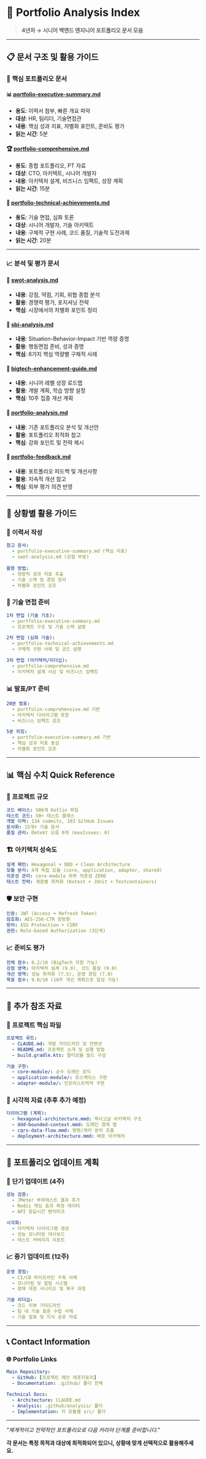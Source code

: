 # 📁 Portfolio Analysis Index
> **4년차 → 시니어 백엔드 엔지니어 포트폴리오 문서 모음**

---

## 📋 문서 구조 및 활용 가이드

### 🎯 **핵심 포트폴리오 문서**

#### 📊 **[portfolio-executive-summary.md](./portfolio-executive-summary.md)**
- **용도**: 이력서 첨부, 빠른 개요 파악
- **대상**: HR, 팀리더, 기술면접관
- **내용**: 핵심 성과 지표, 차별화 포인트, 준비도 평가
- **읽는 시간**: 5분

#### 🏆 **[portfolio-comprehensive.md](./portfolio-comprehensive.md)**  
- **용도**: 종합 포트폴리오, PT 자료
- **대상**: CTO, 아키텍트, 시니어 개발자
- **내용**: 아키텍처 설계, 비즈니스 임팩트, 성장 계획
- **읽는 시간**: 15분

#### 🔧 **[portfolio-technical-achievements.md](./portfolio-technical-achievements.md)**
- **용도**: 기술 면접, 심화 토론
- **대상**: 시니어 개발자, 기술 아키텍트
- **내용**: 구체적 구현 사례, 코드 품질, 기술적 도전과제
- **읽는 시간**: 20분

---

### 📈 **분석 및 평가 문서**

#### 💼 **[swot-analysis.md](./swot-analysis.md)**
- **내용**: 강점, 약점, 기회, 위협 종합 분석
- **활용**: 경쟁력 평가, 포지셔닝 전략
- **핵심**: 시장에서의 차별화 포인트 정리

#### 🎯 **[sbi-analysis.md](./sbi-analysis.md)**  
- **내용**: Situation-Behavior-Impact 기반 역량 증명
- **활용**: 행동면접 준비, 성과 증명
- **핵심**: 6가지 핵심 역량별 구체적 사례

#### 🚀 **[bigtech-enhancement-guide.md](./bigtech-enhancement-guide.md)**
- **내용**: 시니어 레벨 성장 로드맵
- **활용**: 개발 계획, 학습 방향 설정  
- **핵심**: 10주 집중 개선 계획

#### 📝 **[portfolio-analysis.md](./portfolio-analysis.md)**
- **내용**: 기존 포트폴리오 분석 및 개선안
- **활용**: 포트폴리오 최적화 참고
- **핵심**: 강화 포인트 및 전략 제시

#### 💬 **[portfolio-feedback.md](./portfolio-feedback.md)**
- **내용**: 포트폴리오 피드백 및 개선사항  
- **활용**: 지속적 개선 참고
- **핵심**: 외부 평가 의견 반영

---

## 🎪 **상황별 활용 가이드**

### 📄 **이력서 작성**
```yaml
참고 문서:
  - portfolio-executive-summary.md (핵심 지표)
  - swot-analysis.md (강점 부분)
  
활용 방법:
  - 정량적 성과 지표 추출
  - 기술 스택 및 경험 정리
  - 차별화 포인트 강조
```

### 🤝 **기술 면접 준비**
```yaml
1차 면접 (기술 기초):
  - portfolio-executive-summary.md
  - 프로젝트 구조 및 기술 스택 설명

2차 면접 (심화 기술):
  - portfolio-technical-achievements.md  
  - 구체적 구현 사례 및 코드 설명

3차 면접 (아키텍처/리더십):
  - portfolio-comprehensive.md
  - 아키텍처 설계 사상 및 비즈니스 임팩트
```

### 📊 **발표/PT 준비**
```yaml
20분 발표:
  - portfolio-comprehensive.md 기반
  - 아키텍처 다이어그램 포함
  - 비즈니스 임팩트 강조

5분 피칭:
  - portfolio-executive-summary.md 기반
  - 핵심 성과 지표 중심
  - 차별화 포인트 강조
```

---

## 📊 **핵심 수치 Quick Reference**

### 🎯 **프로젝트 규모**
```yaml
코드 베이스: 506개 Kotlin 파일
테스트 코드: 50+ 테스트 클래스  
개발 이력: 134 commits, 103 GitHub Issues
문서화: 15개+ 기술 문서
품질 관리: Detekt 오류 0개 (maxIssues: 0)
```

### 🏗️ **아키텍처 성숙도**
```yaml
설계 패턴: Hexagonal + DDD + Clean Architecture
모듈 분리: 4개 독립 모듈 (core, application, adapter, shared)
의존성 관리: core-module 외부 의존성 ZERO
테스트 전략: 계층별 최적화 (Kotest + JUnit + Testcontainers)
```

### 🛡️ **보안 구현**
```yaml
인증: JWT (Access + Refresh Token)
암호화: AES-256-CTR 양방향
방어: XSS Protection + CSRF
권한: Role-based Authorization (3단계)
```

### 📈 **준비도 평가**
```yaml
전체 점수: 8.2/10 (BigTech 지원 가능)
강점 영역: 아키텍처 설계 (9.0), 코드 품질 (9.0)
개선 영역: 성능 최적화 (7.5), 운영 경험 (7.0)
목표 점수: 9.0/10 (10주 개선 계획으로 달성 가능)
```

---

## 🔗 **추가 참조 자료**

### 📁 **프로젝트 핵심 파일**
```yaml
프로젝트 루트:
  - CLAUDE.md: 개발 가이드라인 및 컨벤션
  - README.md: 프로젝트 소개 및 실행 방법
  - build.gradle.kts: 멀티모듈 빌드 구성

기술 구현:
  - core-module/: 순수 도메인 로직
  - application-module/: 유스케이스 구현  
  - adapter-module/: 인프라스트럭처 구현
```

### 🎨 **시각적 자료 (추후 추가 예정)**
```yaml
다이어그램 (계획):
  - hexagonal-architecture.mmd: 헥사고날 아키텍처 구조
  - ddd-bounded-context.mmd: 도메인 경계 맵
  - cqrs-data-flow.mmd: 명령/쿼리 분리 흐름
  - deployment-architecture.mmd: 배포 아키텍처
```

---

## 🚀 **포트폴리오 업데이트 계획**

### 📅 **단기 업데이트 (4주)**
```yaml
성능 검증:
  - JMeter 부하테스트 결과 추가
  - Redis 캐싱 효과 측정 데이터
  - API 응답시간 벤치마크

시각화:
  - 아키텍처 다이어그램 생성
  - 성능 모니터링 대시보드
  - 테스트 커버리지 리포트
```

### 📈 **중기 업데이트 (12주)**
```yaml
운영 경험:
  - CI/CD 파이프라인 구축 사례
  - 모니터링 및 알림 시스템
  - 장애 대응 시나리오 및 복구 과정

기술 리더십:
  - 코드 리뷰 가이드라인
  - 팀 내 기술 표준 수립 사례
  - 기술 발표 및 지식 공유 자료
```

---

## 📞 **Contact Information**

### 🌐 **Portfolio Links**
```yaml
Main Repository: 
  - GitHub: [프로젝트 메인 레포지토리]
  - Documentation: .github/ 폴더 전체

Technical Docs:
  - Architecture: CLAUDE.md
  - Analysis: .github/analysis/ 폴더
  - Implementation: 각 모듈별 src/ 폴더
```

---

*"체계적이고 전략적인 포트폴리오로 다음 커리어 단계를 준비합니다."*

**각 문서는 특정 목적과 대상에 최적화되어 있으니, 상황에 맞게 선택적으로 활용해주세요.**